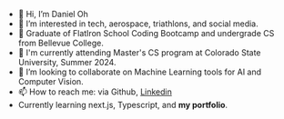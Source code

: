 - 👋 Hi, I’m Daniel Oh
- 👀 I’m interested in tech, aerospace, triathlons, and social media.
- 🌱 Graduate of FlatIron School Coding Bootcamp and undergrade CS from Bellevue College.
- 🏢 I'm currently attending Master's CS program at Colorado State University, Summer 2024.
- 💞️ I’m looking to collaborate on Machine Learning tools for AI and Computer Vision.
- 📫 How to reach me: via Github, [Linkedin](https://www.linkedin.com/in/-danieloh-/)
- Currently learning next.js, Typescript, and **my portfolio**.

<!---
BookmDan/BookmDan is a ✨ special ✨ repository because its `README.md` (this file) appears on your GitHub profile.
You can click the Preview link to take a look at your changes.
--->
